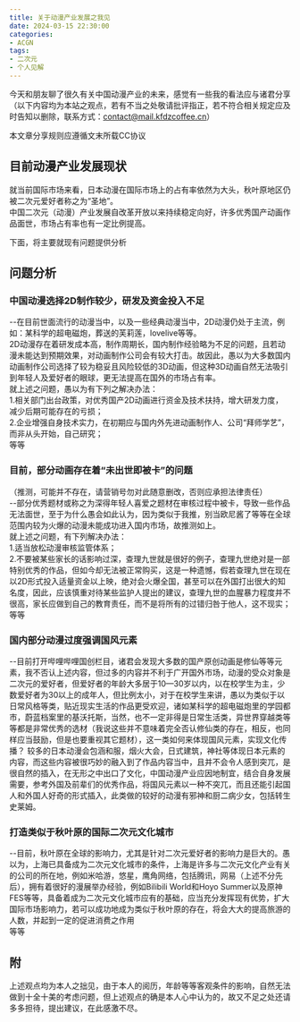 ```yaml
---
title: 关于动漫产业发展之我见
date: 2024-03-15 22:30:00
categories:
- ACGN
tags:
- 二次元
- 个人见解
---
```

今天和朋友聊了很久有关中国动漫产业的未来，感觉有一些我的看法应与诸君分享  
（以下内容均为本站之观点，若有不当之处敬请批评指正，若不符合相关规定应及时告知以删除，联系方式：contact@mail.kfdzcoffee.cn）  

<!-- more -->

本文章分享规则应遵循文末所载CC协议  

## 目前动漫产业发展现状

就当前国际市场来看，日本动漫在国际市场上的占有率依然为大头，秋叶原地区仍被二次元爱好者称之为“圣地”。  
中国二次元（动漫）产业发展自改革开放以来持续稳定向好，许多优秀国产动画作品面世，市场占有率也有一定比例提高。  
  
下面，将主要就现有问题提供分析  

## 问题分析
  
### 中国动漫选择2D制作较少，研发及资金投入不足
--在目前世面流行的动漫当中，以及一些经典动漫当中，2D动漫仍处于主流，例如：某科学的超电磁炮，葬送的芙莉莲，lovelive等等。  
2D动漫存在着研发成本高，制作周期长，国内制作经验略为不足的问题，且若动漫未能达到预期效果，对动画制作公司会有较大打击。故因此，愚以为大多数国内动画制作公司选择了较为稳妥且风险较低的3D动画，但这种3D动画自然无法吸引到年轻人及爱好者的眼球，更无法提高在国外的市场占有率。  
就上述之问题，愚以为有下列之解决办法：  
1.相关部门出台政策，对优秀国产2D动画进行资金及技术扶持，增大研发力度，减少后期可能存在的亏损；  
2.企业增强自身技术实力，在初期应与国内外先进动画制作人、公司“拜师学艺”，而非从头开始，自己研究；  
等等  
  
### 目前，部分动画存在着“未出世即被卡”的问题  
（推测，可能并不存在，请营销号勿对此随意删改，否则应承担法律责任）  
--部分优秀题材或称之为深得年轻人喜爱之题材在审核过程中被卡，导致一些作品无法面世，至于为什么愚会如此认为，因为类似于我推，别当欧尼酱了等等在全球范围内较为火爆的动漫未能成功进入国内市场，故推测如上。  
就上述之问题，有下列解决办法：  
1.适当放松动漫审核监管体系；  
2.不要被某些家长的话影响过深，查理九世就是很好的例子，查理九世绝对是一部特别优秀的作品，但如今却无法被正常购买，这是一种遗憾，假若查理九世在现在以2D形式投入适量资金以上映，绝对会火爆全国，甚至可以在外国打出很大的知名度，因此，应该慎重对待某些监护人提出的建议，查理九世的血腥暴力程度并不很高，家长应做到自己的教育责任，而不是将所有的过错归咎于他人，这不现实；  
等等  
  
### 国内部分动漫过度强调国风元素  
--目前打开哔哩哔哩国创栏目，诸君会发现大多数的国产原创动画是修仙等等元素，我不否认上述内容，但过多的内容并不利于广开国外市场，动漫的受众对象是二次元的爱好者，但爱好者的年龄大多居于10—30岁以内，以在校学生为主，少数爱好者为30以上的成年人，但比例太小，对于在校学生来讲，愚以为类似于以日常风格等类，贴近现实生活的作品更受欢迎，诸如某科学的超电磁炮里的学园都市，蔚蓝档案里的基沃托斯，当然，也不一定非得是日常生活类，异世界穿越类等等都是非常优秀的选材（我说这些并不意味着完全否认修仙类的存在，相反，也同样应当鼓励，但是也要重视其它题材），这一类如何来体现国风元素，实现文化传播？
较多的日本动漫会包涵和服，烟火大会，日式建筑，神社等体现日本元素的内容，而这些内容被很巧妙的融入到了作品内容当中，且并不会令人感到突兀，是很自然的插入，在无形之中出口了文化，中国动漫产业应因地制宜，结合自身发展需要，参考外国及前辈们的优秀作品，将国风元素以一种不突兀，而且还能引起国人和外国人好奇的形式插入，此类做的较好的动漫有邪神和厨二病少女，包括转生史莱姆。  

### 打造类似于秋叶原的国际二次元文化城市
--目前，秋叶原在全球的影响力，尤其是针对二次元爱好者的影响力是巨大的。愚以为，上海已具备成为二次元文化城市的条件，上海是许多与二次元文化产业有关的公司的所在地，例如米哈游，悠星，鹰角网络，包括腾讯，网易（上述不分先后），拥有着很好的漫展举办经验，例如Bilibili World和Hoyo Summer以及原神FES等等，具备着成为二次元文化城市应有的基础，应当充分发挥现有优势，扩大国际市场影响力，若可以成功地成为类似于秋叶原的存在，将会大大的提高旅游的人数，并起到一定的促进消费之作用  
等等  

## 附
上述观点均为本人之拙见，由于本人的阅历，年龄等等客观条件的影响，自然无法做到十全十美的考虑问题，但上述观点的确是本人心中认为的，故又不足之处还请多多担待，提出建议，在此感激不尽。

